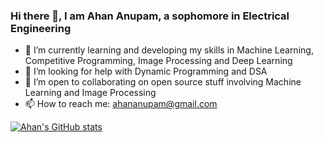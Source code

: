 ### Hi there 👋, I am Ahan Anupam, a sophomore in Electrical Engineering

- 🌱 I’m currently learning and developing my skills in Machine Learning, Competitive Programming, Image Processing and Deep Learning 
- 🤔 I’m looking for help with Dynamic Programming and DSA
- 👯 I’m open to collaborating on open source stuff involving Machine Learning and Image Processing
- 📫 How to reach me: ahananupam@gmail.com

[![Ahan's GitHub stats](https://github-readme-stats.vercel.app/api?username=ahananupam33)](https://github.com/anuraghazra/github-readme-stats)


<!--
**ahananupam33/ahananupam33** is a ✨ _special_ ✨ repository because its `README.md` (this file) appears on your GitHub profile.

Here are some ideas to get you started:

- 🔭 I’m currently working on ...
- 🌱 I’m currently learning ML, DL, and image processing
- 👯 I’m looking to collaborate on ...
- 🤔 I’m looking for help with Dynamic Programming and DSA
- 💬 Ask me about ...
- 📫 How to reach me: ahananupam@gmail.com
- 😄 Pronouns: ...
- ⚡ Fun fact: ...
-->
